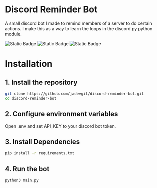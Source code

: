
# Discord Reminder Bot

A small discord bot I made to remind members of a server to do certain actions. I make this as a way to learn the loops in the discord.py python module.



![Static Badge](https://img.shields.io/badge/Build-Working-green)
![Static Badge](https://img.shields.io/badge/Language-Python-purple)
![Static Badge](https://img.shields.io/badge/License-GNU-blue)



# Installation

## 1. Install the repository
```bash
git clone https://github.com/jadevgit/discord-reminder-bot.git
cd discord-reminder-bot
```
    
## 2. Configure environment variables
Open .env and set API_KEY to your discord bot token.


## 3. Install Dependencies
```bash
pip install -r requirements.txt
```

## 4. Run the bot
```bash
python3 main.py
```
